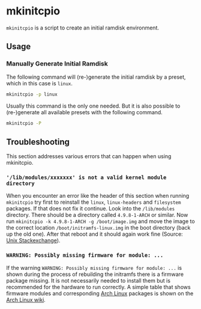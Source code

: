 # mkinitcpio

`mkinitcpio` is a script to create an initial ramdisk environment.

## Usage

### Manually Generate Initial Ramdisk

The following command will (re-)generate the initial ramdisk by a preset, which in this case is
`linux`.

```sh
mkinitcpio -p linux
```

Usually this command is the only one needed.
But it is also possible to (re-)generate all available presets with the following command.

```sh
mkinitcpio -P
```

## Troubleshooting

This section addresses various errors that can happen when using mkinitcpio.

### `'/lib/modules/xxxxxxx' is not a valid kernel module directory`

When you encounter an error like the header of this section when running
`mkinitcpio` try first to reinstall the `linux`, `linux-headers` and
`filesystem` packages.
If that does not fix it continue.
Look into the `/lib/modules` directory.
There should be a directory called `4.9.8-1-ARCH` or similar.
Now run `mkinitcpio -k 4.9.8-1-ARCH -g /boot/image.img` and move the image
to the correct location `/boot/initramfs-linux.img` in the boot directory (back
up the old one).
After that reboot and it should again work fine (Source:
[Unix Stackexchange](https://unix.stackexchange.com/questions/395402/lib-modules-4-9-8-1-arch-is-not-a-valid-kernel-module-directory)).

### `WARNING: Possibly missing firmware for module: ...`

If the warning `WARNING: Possibly missing firmware for module: ...` is shown during the process of
rebuilding the initramfs there is a firmware package missing.
It is not necessarily needed to install them but is recommended for the hardware to run correctly.
A simple table that shows firmware modules and corresponding
[Arch Linux](/wiki/linux/arch-linux.md) packages is shown on the
[Arch Linux wiki](https://wiki.archlinux.org/title/Mkinitcpio#Possibly_missing_firmware_for_module_XXXX).

